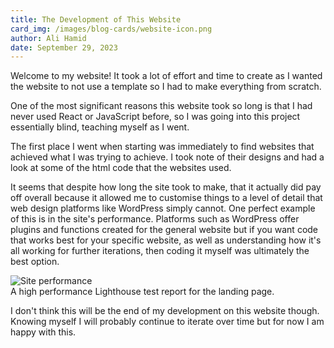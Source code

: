 ```yaml
---
title: The Development of This Website
card_img: /images/blog-cards/website-icon.png
author: Ali Hamid
date: September 29, 2023
---
```


Welcome to my website! It took a lot of effort and time to create as I wanted the website to not use a template so I had to make everything from scratch.

One of the most significant  reasons this website took so long is that I had never used React or JavaScript before, so I was going into this project essentially blind, teaching myself as I went.

The first place I went when starting was immediately to find websites that achieved what I was trying to achieve. I took note of their designs and had a look at some of the html code that the websites used.

It seems that despite how long the site took to make, that it actually did pay off overall because it allowed me to customise things to a level of detail that web design platforms like WordPress simply cannot. One perfect example of this is in the site's performance. Platforms such as WordPress offer plugins and functions created for the general website but if you want code that works best for your specific website, as well as understanding how it's all working for further iterations, then coding it myself was ultimately the best option.

<img className="post-img" src="/images/site-performance.png" alt="Site performance">

<div className="img-subtitle">A high performance Lighthouse test report for the landing page.</div>

I don't think this will be the end of my development on this website though. Knowing myself I will probably continue to iterate over time but for now I am happy with this.

